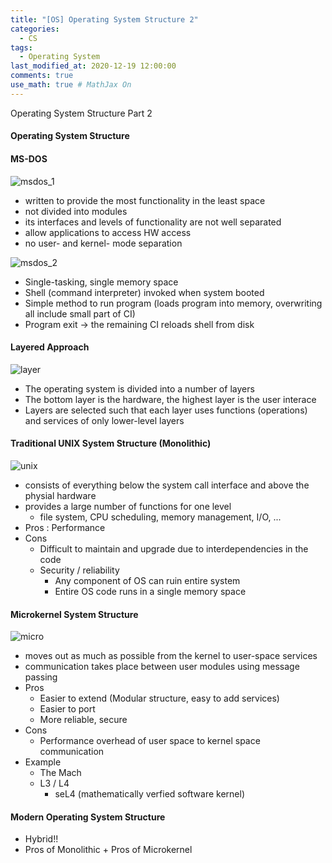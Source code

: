 ```yaml
---
title: "[OS] Operating System Structure 2"
categories: 
  - CS
tags:
  - Operating System
last_modified_at: 2020-12-19 12:00:00
comments: true
use_math: true # MathJax On
---
```


Operating System Structure Part 2

#### Operating System Structure <br>

#### MS-DOS
![msdos_1](https://user-images.githubusercontent.com/62474292/102724529-82c18800-4353-11eb-9ea6-4b32aa865d0c.JPG)
- written to provide the most functionality in the least space
- not divided into modules
- its interfaces and levels of functionality are not well separated
- allow applications to access HW access
- no user- and kernel- mode separation

![msdos_2](https://user-images.githubusercontent.com/62474292/102724528-8228f180-4353-11eb-836b-ed213a5f1772.JPG)
- Single-tasking, single memory space
- Shell (command interpreter) invoked when system booted
- Simple method to run program (loads program into memory, overwriting all include small part of CI)
- Program exit -> the remaining CI reloads shell from disk

#### Layered Approach
![layer](https://user-images.githubusercontent.com/62474292/102725468-4e9d9580-435a-11eb-86c9-6bdb7f953e41.JPG)
- The operating system is divided into a number of layers
- The bottom layer is the hardware, the highest layer is the user interace
- Layers are selected such that each layer uses functions (operations) and services of only lower-level layers

#### Traditional UNIX System Structure (Monolithic)
![unix](https://user-images.githubusercontent.com/62474292/102725997-69720900-435e-11eb-962f-86a04ee20716.JPG)
- consists of everything below the system call interface and above the physial hardware
- provides a large number of functions for one level
  - file system, CPU scheduling, memory management, I/O, ...
- Pros : Performance
- Cons 
  - Difficult to maintain and upgrade due to interdependencies in the code
  - Security / reliability
    - Any component of OS can ruin entire system
    - Entire OS code runs in a single memory space

#### Microkernel System Structure
![micro](https://user-images.githubusercontent.com/62474292/102726154-8e1ab080-435f-11eb-807e-d59eaafe8c2d.JPG)
- moves out as much as possible from the kernel to user-space services
- communication takes place between user modules using message passing
- Pros
  - Easier to extend (Modular structure, easy to add services)
  - Easier to port
  - More reliable, secure
- Cons
  - Performance overhead of user space to kernel space communication
- Example
  - The Mach
  - L3 / L4
    - seL4 (mathematically verfied software kernel)

#### Modern Operating System Structure
- Hybrid!!
- Pros of Monolithic + Pros of Microkernel








 
